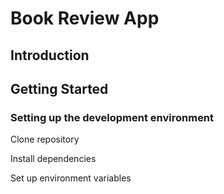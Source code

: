 # Book Review App

## Introduction

## Getting Started

### Setting up the development environment

Clone repository

Install dependencies

Set up environment variables